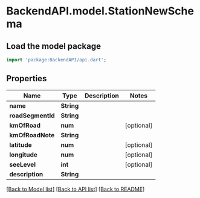 # BackendAPI.model.StationNewSchema

## Load the model package
```dart
import 'package:BackendAPI/api.dart';
```

## Properties
Name | Type | Description | Notes
------------ | ------------- | ------------- | -------------
**name** | **String** |  | 
**roadSegmentId** | **String** |  | 
**kmOfRoad** | **num** |  | [optional] 
**kmOfRoadNote** | **String** |  | 
**latitude** | **num** |  | [optional] 
**longitude** | **num** |  | [optional] 
**seeLevel** | **int** |  | [optional] 
**description** | **String** |  | 

[[Back to Model list]](../README.md#documentation-for-models) [[Back to API list]](../README.md#documentation-for-api-endpoints) [[Back to README]](../README.md)


